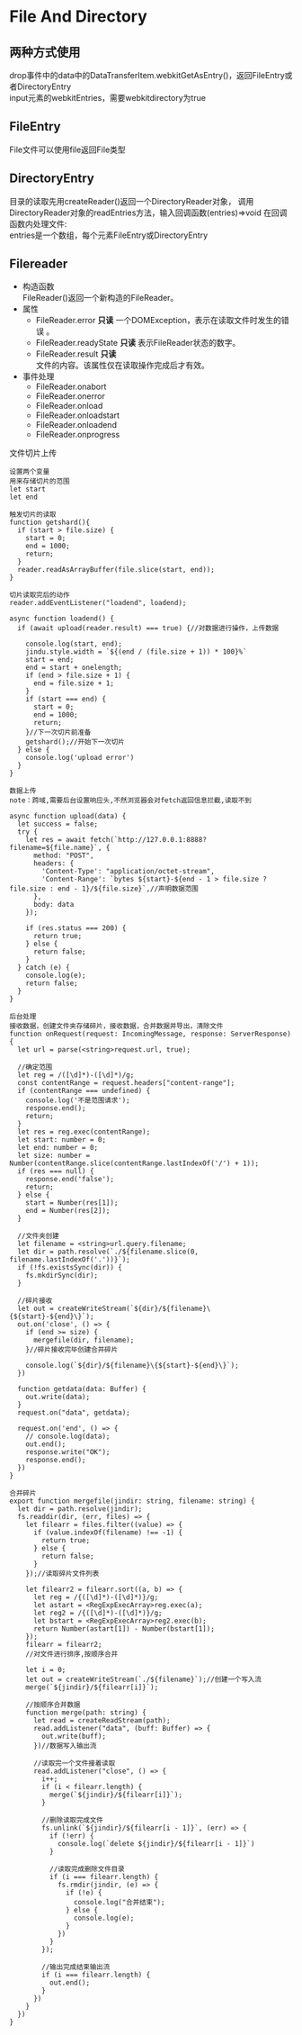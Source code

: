 # File And Directory

## 两种方式使用
drop事件中的data中的DataTransferItem.webkitGetAsEntry()，返回FileEntry或者DirectoryEntry  
input元素的webkitEntries，需要webkitdirectory为true


## FileEntry
File文件可以使用file返回File类型

## DirectoryEntry
目录的读取先用createReader()返回一个DirectoryReader对象，
调用DirectoryReader对象的readEntries方法，输入回调函数(entries)=>void
在回调函数内处理文件:  
entries是一个数组，每个元素FileEntry或DirectoryEntry

## Filereader
- 构造函数  
  FileReader()返回一个新构造的FileReader。
- 属性  
  - FileReader.error  **只读**
  一个DOMException，表示在读取文件时发生的错误 。  
  - FileReader.readyState  **只读**
  表示FileReader状态的数字。  
  - FileReader.result  **只读**  
  文件的内容。该属性仅在读取操作完成后才有效。
- 事件处理
  - FileReader.onabort
  - FileReader.onerror
  - FileReader.onload
  - FileReader.onloadstart
  - FileReader.onloadend
  - FileReader.onprogress

文件切片上传
```
设置两个变量
用来存储切片的范围
let start
let end
```
```
触发切片的读取
function getshard(){
  if (start > file.size) {
    start = 0;
    end = 1000;
    return;
  }
  reader.readAsArrayBuffer(file.slice(start, end));
}

```
```
切片读取完后的动作
reader.addEventListener("loadend", loadend);

async function loadend() {
  if (await upload(reader.result) === true) {//对数据进行操作，上传数据

    console.log(start, end);
    jindu.style.width = `${(end / (file.size + 1)) * 100}%`
    start = end;
    end = start + onelength;
    if (end > file.size + 1) {
      end = file.size + 1;
    }
    if (start === end) {
      start = 0;
      end = 1000;
      return;
    }//下一次切片前准备
    getshard();//开始下一次切片
  } else {
    console.log('upload error')
  }
}
```
```
数据上传
note：跨域,需要后台设置响应头,不然浏览器会对fetch返回信息拦截,读取不到

async function upload(data) {
  let success = false;
  try {
    let res = await fetch(`http://127.0.0.1:8888?filename=${file.name}`, {
      method: "POST",
      headers: {
        'Content-Type': "application/octet-stream",
        'Content-Range': `bytes ${start}-${end - 1 > file.size ? file.size : end - 1}/${file.size}`,//声明数据范围
      },
      body: data
    });

    if (res.status === 200) {
      return true;
    } else {
      return false;
    }
  } catch (e) {
    console.log(e);
    return false;
  }
}
```

```
后台处理
接收数据，创建文件夹存储碎片，接收数据，合并数据并导出，清除文件
function onRequest(request: IncomingMessage, response: ServerResponse) {
  let url = parse(<string>request.url, true);

  //确定范围
  let reg = /([\d]*)-([\d]*)/g;
  const contentRange = request.headers["content-range"];
  if (contentRange === undefined) {
    console.log('不是范围请求');
    response.end();
    return;
  }
  let res = reg.exec(contentRange);
  let start: number = 0;
  let end: number = 0;
  let size: number = Number(contentRange.slice(contentRange.lastIndexOf('/') + 1));
  if (res === null) {
    response.end('false');
    return;
  } else {
    start = Number(res[1]);
    end = Number(res[2]);
  }

  //文件夹创建
  let filename = <string>url.query.filename;
  let dir = path.resolve(`./${filename.slice(0, filename.lastIndexOf('.'))}`);
  if (!fs.existsSync(dir)) {
    fs.mkdirSync(dir);
  }
  
  //碎片接收
  let out = createWriteStream(`${dir}/${filename}\{${start}-${end}\}`);
  out.on('close', () => {
    if (end >= size) {
      mergefile(dir, filename);
    }//碎片接收完毕创建合并碎片

    console.log(`${dir}/${filename}\{${start}-${end}\}`);
  })

  function getdata(data: Buffer) {
    out.write(data);
  }
  request.on("data", getdata);

  request.on('end', () => {
    // console.log(data);
    out.end();
    response.write("OK");
    response.end();
  })
}
```
```
合并碎片
export function mergefile(jindir: string, filename: string) {
  let dir = path.resolve(jindir);
  fs.readdir(dir, (err, files) => {
    let filearr = files.filter((value) => {
      if (value.indexOf(filename) !== -1) {
        return true;
      } else {
        return false;
      }
    });//读取碎片文件列表

    let filearr2 = filearr.sort((a, b) => {
      let reg = /{([\d]*)-([\d]*)}/g;
      let astart = <RegExpExecArray>reg.exec(a);
      let reg2 = /{([\d]*)-([\d]*)}/g;
      let bstart = <RegExpExecArray>reg2.exec(b);
      return Number(astart[1]) - Number(bstart[1]);
    });
    filearr = filearr2;
    //对文件进行排序,按顺序合并

    let i = 0;
    let out = createWriteStream(`./${filename}`);//创建一个写入流
    merge(`${jindir}/${filearr[i]}`);

    //按顺序合并数据
    function merge(path: string) {
      let read = createReadStream(path);
      read.addListener("data", (buff: Buffer) => {
        out.write(buff);
      })//数据写入输出流

      //读取完一个文件接着读取
      read.addListener("close", () => {
        i++;
        if (i < filearr.length) {
          merge(`${jindir}/${filearr[i]}`);
        }

        //删除读取完成文件
        fs.unlink(`${jindir}/${filearr[i - 1]}`, (err) => {
          if (!err) {
            console.log(`delete ${jindir}/${filearr[i - 1]}`)
          }

          //读取完成删除文件目录
          if (i === filearr.length) {
            fs.rmdir(jindir, (e) => {
              if (!e) {
                console.log("合并结束");
              } else {
                console.log(e);
              }
            })
          }
        });

        //输出完成结束输出流
        if (i === filearr.length) {
          out.end();
        }
      })
    }
  })
}
```